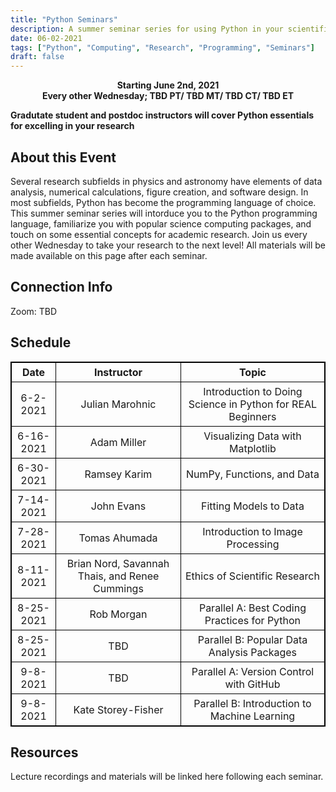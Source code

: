 ```yaml
---
title: "Python Seminars"
description: A summer seminar series for using Python in your scientific research
date: 06-02-2021
tags: ["Python", "Computing", "Research", "Programming", "Seminars"]
draft: false
---
```

**<div align="center">Starting June 2nd, 2021</div>**
**<div align="center">Every other Wednesday; TBD PT/ TBD MT/ TBD CT/ TBD ET</div>**

**Gradutate student and postdoc instructors will cover Python essentials for excelling in your research**

About this Event
--------
Several research subfields in physics and astronomy have elements of data analysis, numerical calculations, figure creation, and software design.
In most subfields, Python has become the programming language of choice.
This summer seminar series will intorduce you to the Python programming language, familiarize you with popular science computing packages, and touch on some essential concepts for academic research.
Join us every other Wednesday to take your research to the next level! All materials will be made available on this page after each seminar.

Connection Info
--------
Zoom: TBD

Schedule
--------

<style>
table, th, td {
  border: 1px solid black;
  border-collapse: collapse;
}
th, td {
  padding: 5px;
}
table {
  text-align: center;
}
th {
  text-align: center;
}
 table.center {
  margin-left: auto; 
  margin-right: auto;
</style>

 <table class="center">
  <tr>
    <th>Date</th>
    <th>Instructor</th>
    <th>Topic</th>
  </tr>
  <tr>
    <td>6-2-2021</td>
    <td>Julian Marohnic</td>
    <td>Introduction to Doing Science in Python for REAL Beginners</td>
  </tr>
  <tr>
    <td>6-16-2021</td>
    <td>Adam Miller</td>
    <td>Visualizing Data with Matplotlib </td>
  </tr>
  <tr>
    <td>6-30-2021</td>
    <td>Ramsey Karim</td>
    <td>NumPy, Functions, and Data </td>
  </tr>
  <tr>
    <td>7-14-2021</td>
    <td>John Evans</td>
    <td>Fitting Models to Data </td>
  </tr>
  <tr>
    <td>7-28-2021</td>
    <td>Tomas Ahumada</td>
    <td>Introduction to Image Processing </td>
  </tr>
  <tr>
    <td>8-11-2021</td>
    <td>Brian Nord, Savannah Thais, and Renee Cummings</td>
    <td>Ethics of Scientific Research </td>
  </tr>
  <tr>
    <td>8-25-2021</td>
    <td>Rob Morgan</td>
    <td>Parallel A: Best Coding Practices for Python</td>
  </tr>
  <tr>
    <td>8-25-2021</td>
    <td>TBD</td>
    <td>Parallel B: Popular Data Analysis Packages </td>
  </tr>
  <tr>
    <td>9-8-2021</td>
    <td>TBD</td>
    <td>Parallel A: Version Control with GitHub </td>
  </tr>
  <tr>
    <td>9-8-2021</td>
    <td>Kate Storey-Fisher</td>
    <td>Parallel B: Introduction to Machine Learning </td>
  </tr>
</table> 


Resources
--------

Lecture recordings and materials will be linked here following each seminar.
